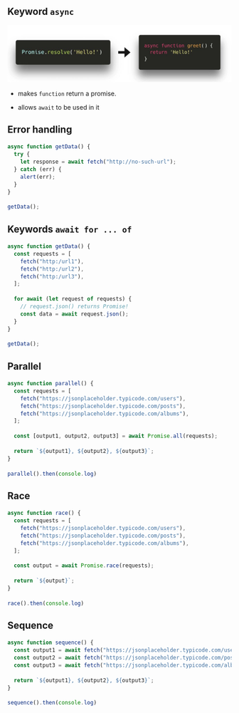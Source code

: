 ## Keyword `async`

![](../assets/async-await.jpg)

- makes `function` return a promise.

- allows `await` to be used in it

## Error handling

```js
async function getData() {
  try {
    let response = await fetch("http://no-such-url");
  } catch (err) {
    alert(err);
  }
}

getData();
```

## Keywords `await for ... of`

```js
async function getData() {
  const requests = [
    fetch("http:/url1"),
    fetch("http:/url2"),
    fetch("http:/url3"),
  ];

  for await (let request of requests) {
    // request.json() returns Promise!
    const data = await request.json();
  }
}

getData();
```

## Parallel

```js
async function parallel() {
  const requests = [
    fetch("https://jsonplaceholder.typicode.com/users"),
    fetch("https://jsonplaceholder.typicode.com/posts"),
    fetch("https://jsonplaceholder.typicode.com/albums"),
  ];

  const [output1, output2, output3] = await Promise.all(requests);

  return `${output1}, ${output2}, ${output3}`;
}

parallel().then(console.log)
```

## Race

```js
async function race() {
  const requests = [
    fetch("https://jsonplaceholder.typicode.com/users"),
    fetch("https://jsonplaceholder.typicode.com/posts"),
    fetch("https://jsonplaceholder.typicode.com/albums"),
  ];

  const output = await Promise.race(requests);

  return `${output}`;
}

race().then(console.log)
```

## Sequence

```js
async function sequence() {
  const output1 = await fetch("https://jsonplaceholder.typicode.com/users");
  const output2 = await fetch("https://jsonplaceholder.typicode.com/posts");
  const output3 = await fetch("https://jsonplaceholder.typicode.com/albums");

  return `${output1}, ${output2}, ${output3}`;
}

sequence().then(console.log)
```
